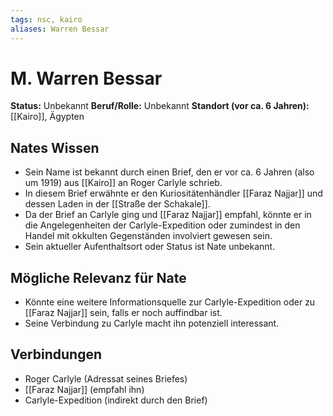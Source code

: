 ```yaml
---
tags: nsc, kairo
aliases: Warren Bessar
---
```

# M. Warren Bessar

**Status:** Unbekannt
**Beruf/Rolle:** Unbekannt
**Standort (vor ca. 6 Jahren):** [[Kairo]], Ägypten

## Nates Wissen
*   Sein Name ist bekannt durch einen Brief, den er vor ca. 6 Jahren (also um 1919) aus [[Kairo]] an Roger Carlyle schrieb.
*   In diesem Brief erwähnte er den Kuriositätenhändler [[Faraz Najjar]] und dessen Laden in der [[Straße der Schakale]].
*   Da der Brief an Carlyle ging und [[Faraz Najjar]] empfahl, könnte er in die Angelegenheiten der Carlyle-Expedition oder zumindest in den Handel mit okkulten Gegenständen involviert gewesen sein.
*   Sein aktueller Aufenthaltsort oder Status ist Nate unbekannt.

## Mögliche Relevanz für Nate
*   Könnte eine weitere Informationsquelle zur Carlyle-Expedition oder zu [[Faraz Najjar]] sein, falls er noch auffindbar ist.
*   Seine Verbindung zu Carlyle macht ihn potenziell interessant.

## Verbindungen
*   Roger Carlyle (Adressat seines Briefes)
*   [[Faraz Najjar]] (empfahl ihn)
*   Carlyle-Expedition (indirekt durch den Brief)